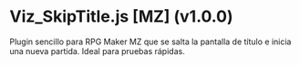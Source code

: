 # Viz_SkipTitle.js [MZ] (v1.0.0)

Plugin sencillo para RPG Maker MZ que se salta la pantalla de título e inicia una nueva partida. Ideal para pruebas rápidas.